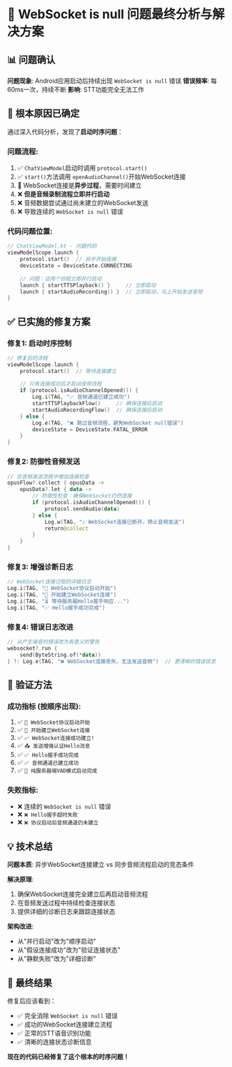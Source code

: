 # 🔧 WebSocket is null 问题最终分析与解决方案

## 📊 问题确认

**问题现象**: Android应用启动后持续出现 `WebSocket is null` 错误
**错误频率**: 每60ms一次，持续不断
**影响**: STT功能完全无法工作

## 🎯 根本原因已确定

通过深入代码分析，发现了**启动时序问题**：

### **问题流程**:
1. ✅ `ChatViewModel`启动时调用 `protocol.start()`
2. ✅ `start()`方法调用 `openAudioChannel()`开始WebSocket连接
3. 🔄 WebSocket连接是**异步过程**，需要时间建立
4. ❌ **但是音频录制流程立即并行启动**
5. ❌ 音频数据尝试通过尚未建立的WebSocket发送
6. ❌ 导致连续的 `WebSocket is null` 错误

### **代码问题位置**:
```kotlin
// ChatViewModel.kt - 问题代码
viewModelScope.launch {
    protocol.start()  // 异步开始连接
    deviceState = DeviceState.CONNECTING
    
    // 问题：这两个协程立即并行启动
    launch { startTTSPlayback() }     // 立即启动
    launch { startAudioRecording() }  // 立即启动，马上开始发送音频
}
```

## ✅ 已实施的修复方案

### **修复1: 启动时序控制**
```kotlin
// 修复后的流程
viewModelScope.launch {
    protocol.start()  // 等待连接建立
    
    // 只有连接成功后才启动音频流程
    if (protocol.isAudioChannelOpened()) {
        Log.i(TAG, "✅ 音频通道已建立成功")
        startTTSPlaybackFlow()     // 确保连接后启动
        startAudioRecordingFlow()  // 确保连接后启动
    } else {
        Log.e(TAG, "❌ 跳过音频流程，避免WebSocket null错误")
        deviceState = DeviceState.FATAL_ERROR
    }
}
```

### **修复2: 防御性音频发送**
```kotlin
// 在音频发送流程中增加连接检查
opusFlow?.collect { opusData ->
    opusData?.let { data ->
        // 防御性检查：确保WebSocket仍然连接
        if (protocol.isAudioChannelOpened()) {
            protocol.sendAudio(data)
        } else {
            Log.w(TAG, "⚠️ WebSocket连接已断开，停止音频发送")
            return@collect
        }
    }
}
```

### **修复3: 增强诊断日志**
```kotlin
// WebSocket连接过程的详细日志
Log.i(TAG, "🚀 WebSocket协议启动开始")
Log.i(TAG, "🔗 开始建立WebSocket连接")
Log.i(TAG, "⏳ 等待服务器Hello握手响应...")
Log.i(TAG, "✅ Hello握手成功完成")
```

### **修复4: 错误日志改进**
```kotlin
// 从产生噪音的错误改为有意义的警告
websocket?.run {
    send(ByteString.of(*data))
} ?: Log.e(TAG, "❌ WebSocket连接丢失，无法发送音频")  // 更清晰的错误信息
```

## 🚀 验证方法

### **成功指标** (按顺序出现):
1. ✅ `🚀 WebSocket协议启动开始`
2. ✅ `🔗 开始建立WebSocket连接`
3. ✅ `✅ WebSocket连接成功建立!`
4. ✅ `📤 发送增强认证Hello消息`
5. ✅ `✅ Hello握手成功完成`
6. ✅ `✅ 音频通道已建立成功`
7. ✅ `🎉 纯服务器端VAD模式启动完成`

### **失败指标**:
- ❌ 连续的 `WebSocket is null` 错误
- ❌ `❌ Hello握手超时失败`
- ❌ `❌ 协议启动后音频通道仍未建立`

## 💡 技术总结

**问题本质**: 异步WebSocket连接建立 vs 同步音频流程启动的竞态条件

**解决原理**: 
1. 确保WebSocket连接完全建立后再启动音频流程
2. 在音频发送过程中持续检查连接状态
3. 提供详细的诊断日志来跟踪连接状态

**架构改进**: 
- 从"并行启动"改为"顺序启动"
- 从"假设连接成功"改为"验证连接状态"
- 从"静默失败"改为"详细诊断"

## 🎯 最终结果

修复后应该看到：
- ✅ 完全消除 `WebSocket is null` 错误
- ✅ 成功的WebSocket连接建立流程
- ✅ 正常的STT语音识别功能
- ✅ 清晰的连接状态诊断信息

**现在的代码已经修复了这个根本的时序问题！** 